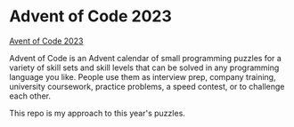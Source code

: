 # Advent of Code 2023

[Avent of Code 2023](https://adventofcode.com/2023)

Advent of Code is an Advent calendar of small programming puzzles for a variety of skill sets and skill levels that can be solved in any programming language you like. People use them as interview prep, company training, university coursework, practice problems, a speed contest, or to challenge each other.

This repo is my approach to this year's puzzles.

